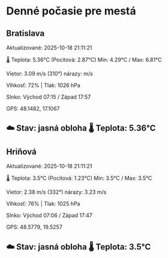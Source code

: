 ﻿# Denné počasie pre mestá

## Bratislava
Aktualizované: 2025-10-18 21:11:21

🌡️ Teplota: 5.36°C 
(Pocitová: 2.87°C)
Min: 4.29°C / Max: 6.81°C

Vietor: 3.09 m/s    (310°) 
nárazy:  m/s

Vlhkosť: 72% | Tlak: 1026 hPa

Slnko: Východ 07:15 / Západ 17:57

GPS: 48.1482, 17.1067

☁️ Stav: jasná obloha        🌡️ Teplota: 5.36°C
---

## Hriňová
Aktualizované: 2025-10-18 21:11:21

🌡️ Teplota: 3.5°C 
(Pocitová: 1.23°C)
Min: 3.5°C / Max: 3.5°C

Vietor: 2.38 m/s (332°)
nárazy: 3.23 m/s

Vlhkosť: 76% | Tlak: 1025 hPa

Slnko: Východ 07:06 / Západ 17:47

GPS: 48.5779, 19.5257

☁️ Stav: jasná obloha        🌡️ Teplota: 3.5°C
---

